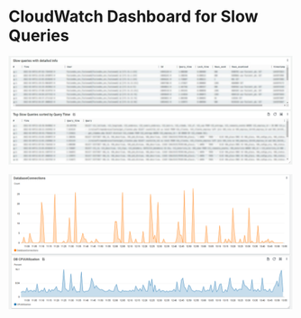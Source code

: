 # CloudWatch Dashboard for Slow Queries

<p align="center">
  <a target="_blank" rel="noopener noreferrer">
    <img src="images/slowqueries.jpeg" alt="theme">
  </a>
</p>

<p align="center">
  <a target="_blank" rel="noopener noreferrer">
    <img src="images/connections.png" alt="theme">
  </a>
</p>

